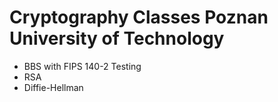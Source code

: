 # Cryptography Classes Poznan University of Technology
* BBS with FIPS 140-2 Testing
* RSA
* Diffie-Hellman
